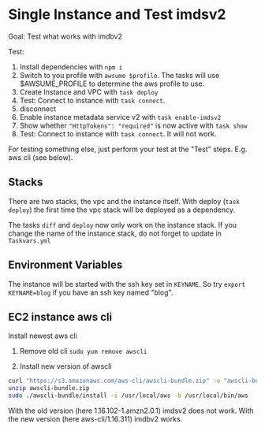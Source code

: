 # Single Instance and Test imdsv2

Goal: Test what works with imdbv2

Test: 


1. Install dependencies with `npm i`
1. Switch to you profile with `awsume $profile`. The tasks will use $AWSUME_PROFILE to determine the aws profile to use.
1. Create Instance and VPC with `task deploy`
1. Test: Connect to instance with `task connect`. 
1. disconnect
1. Enable instance metadata service v2 with `task enable-imdsv2`
1. Show whether `"HttpTokens": "required"` is now active with `task show`
1. Test: Connect to instance with `task connect`. It will not work.

For testing something else, just perform your test at the "Test" steps.
E.g. aws cli (see below).

## Stacks

There are two stacks, the vpc and the instance itself.
With deploy (`task deploy`) the first time the vpc stack will be deployed as a dependency.

The tasks `diff` and `deploy` now only work on the instance stack. If you change the name of the instance stack, do not forget to update in `Taskvars.yml`

## Environment Variables

The instance will be started with the ssh key set in `KEYNAME`. So try `export KEYNAME=blog` if you have an ssh key named "blog".

## EC2 instance aws cli

Install newest aws cli

1) Remove old cli
`sudo yum remove awscli`

2) Install new version of awscli
```bash
curl "https://s3.amazonaws.com/aws-cli/awscli-bundle.zip" -o "awscli-bundle.zip"
unzip awscli-bundle.zip
sudo ./awscli-bundle/install -i /usr/local/aws -b /usr/local/bin/aws
```

With the old version (here 1.16.102-1.amzn2.0.1) imdsv2 does not work.
With the new version (here aws-cli/1.16.311) imdbv2 works.


